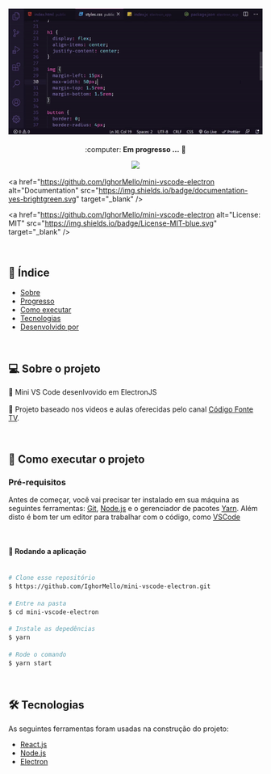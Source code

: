 <h3 align="center">
    <img alt="code" title="code" src="./public/01.gif" width="800px" />
</h3>
 
<p align="center"> :computer: <strong>Em progresso ...</strong> 🚧</p>

<p align="center"> 
   <img src="https://img.shields.io/badge/version-0.0.1-yellow.svg" />
  
  <a href="https://github.com/IghorMello/mini-vscode-electron alt="Documentation" src="https://img.shields.io/badge/documentation-yes-brightgreen.svg" target="_blank" />
  </a>
 
 <a href="https://github.com/IghorMello/mini-vscode-electron alt="License: MIT" src="https://img.shields.io/badge/License-MIT-blue.svg" target="_blank" />
  </a>
</p>

<br>

## :pushpin: Índice

- [Sobre](#sobre-o-projeto)
- [Progresso](#progresso)
- [Como executar](#executar)
- [Tecnologias](#tecnologia)
- [Desenvolvido por](#desenvolvido)

<br>

<a id="sobre-o-projeto"></a>

## 💻 Sobre o projeto

:memo: Mini VS Code desenlvovido em ElectronJS
<br><br>
:tada: Projeto baseado nos videos e aulas oferecidas pelo canal [Código Fonte TV](https://www.youtube.com/user/codigofontetv).

<br>

<a id="executar"></a>

## 🚀 Como executar o projeto

### Pré-requisitos

Antes de começar, você vai precisar ter instalado em sua máquina as seguintes ferramentas:
[Git](https://git-scm.com), [Node.js](https://nodejs.org/en/) e o gerenciador de pacotes [Yarn](https://yarnpkg.com/).
Além disto é bom ter um editor para trabalhar com o código, como [VSCode](https://code.visualstudio.com/)

<br>

#### 🧭 Rodando a aplicação

```bash

# Clone esse repositório
$ https://github.com/IghorMello/mini-vscode-electron.git

# Entre na pasta
$ cd mini-vscode-electron

# Instale as depedências
$ yarn

# Rode o comando
$ yarn start

```

<br>

<a id="tecnologia"></a>

## 🛠 Tecnologias

As seguintes ferramentas foram usadas na construção do projeto:

- [React.js](https://reactjs.org)
- [Node.js](https://nodejs.org/en/)
- [Electron](https://www.electronjs.org/)
